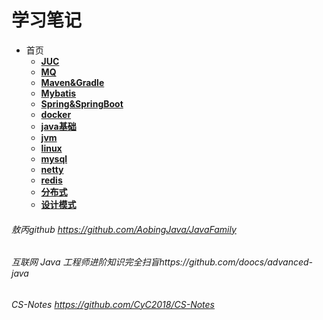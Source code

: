 # 学习笔记
* 首页
    * [**JUC**]()
    * [**MQ**]()
    * [**Maven&Gradle**]()
    * [**Mybatis**]()
    * [**Spring&SpringBoot**]()
    * [**docker**]()
    * [**java基础**]()
    * [**jvm**]()
    * [**linux**]()
    * [**mysql**]()
    * [**netty**]()
    * [**redis**]()
    * [**分布式**]()
    * [**设计模式**]()
###### 敖丙github https://github.com/AobingJava/JavaFamily
###### 互联网 Java 工程师进阶知识完全扫盲https://github.com/doocs/advanced-java
###### CS-Notes https://github.com/CyC2018/CS-Notes

